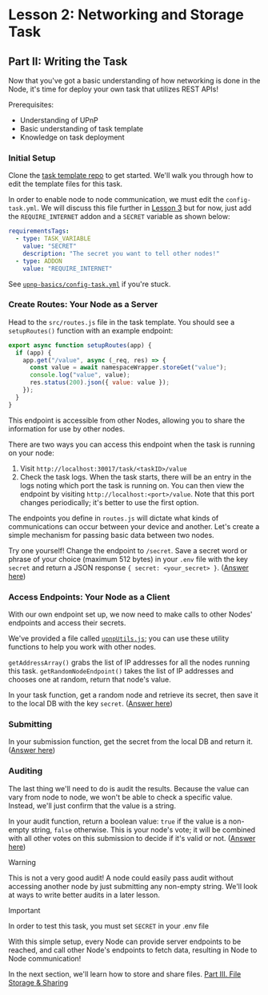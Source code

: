# Lesson 2: Networking and Storage Task

## Part II: Writing the Task

Now that you've got a basic understanding of how networking is done in the Node, it's time for deploy your own task that utilizes REST APIs!

Prerequisites:

- Understanding of UPnP
- Basic understanding of task template
- Knowledge on task deployment

### Initial Setup

Clone the [task template repo](https://github.com/koii-network/task-template) to get started. We'll walk you through how to edit the template files for this task.

In order to enable node to node communication, we must edit the `config-task.yml`. We will discuss this file further in [Lesson 3](../Lesson%203/README.md) but for now, just add the `REQUIRE_INTERNET` addon and a `SECRET` variable as shown below:

```yml
requirementsTags:
  - type: TASK_VARIABLE
    value: "SECRET"
    description: "The secret you want to tell other nodes!"
  - type: ADDON
    value: "REQUIRE_INTERNET"
```

See [`upnp-basics/config-task.yml`](./upnp-basics/config-task.yml) if you're stuck.

### Create Routes: Your Node as a Server

Head to the `src/routes.js` file in the task template. You should see a `setupRoutes()` function with an example endpoint:

```javascript
export async function setupRoutes(app) {
  if (app) {
    app.get("/value", async (_req, res) => {
      const value = await namespaceWrapper.storeGet("value");
      console.log("value", value);
      res.status(200).json({ value: value });
    });
  }
}
```

This endpoint is accessible from other Nodes, allowing you to share the information for use by other nodes.

There are two ways you can access this endpoint when the task is running on your node:

1. Visit `http://localhost:30017/task/<taskID>/value`
2. Check the task logs. When the task starts, there will be an entry in the logs noting which port the task is running on. You can then view the endpoint by visiting `http://localhost:<port>/value`. Note that this port changes periodically; it's better to use the first option.

The endpoints you define in `routes.js` will dictate what kinds of communications can occur between your device and another. Let's create a simple mechanism for passing basic data between two nodes.

Try one yourself! Change the endpoint to `/secret`. Save a secret word or phrase of your choice (maximum 512 bytes) in your `.env` file with the key `secret` and return a JSON response `{ secret: <your_secret> }`. ([Answer here](./upnp-basics/src/task/5-routes.js))

### Access Endpoints: Your Node as a Client

With our own endpoint set up, we now need to make calls to other Nodes' endpoints and access their secrets.

We've provided a file called [`upnpUtils.js`](./upnp-basics/src/task/upnpUtils.js); you can use these utility functions to help you work with other nodes.

`getAddressArray()` grabs the list of IP addresses for all the nodes running this task. `getRandomNodeEndpoint()` takes the list of IP addresses and chooses one at random, return that node's value.

In your task function, get a random node and retrieve its secret, then save it to the local DB with the key `secret`. ([Answer here](./upnp-basics/src/task/1-task.js))

### Submitting

In your submission function, get the secret from the local DB and return it. ([Answer here](./upnp-basics/src/task/2-submission.js))

### Auditing

The last thing we'll need to do is audit the results. Because the value can vary from node to node, we won't be able to check a specific value. Instead, we'll just confirm that the value is a string.

In your audit function, return a boolean value: `true` if the value is a non-empty string, `false` otherwise. This is your node's vote; it will be combined with all other votes on this submission to decide if it's valid or not. ([Answer here](./upnp-basics/src/task/3-audit.js))

> [!WARNING]
>
> This is not a very good audit! A node could easily pass audit without accessing another node by just submitting any non-empty string. We'll look at ways to write better audits in a later lesson.

> [!IMPORTANT]
> In order to test this task, you must set `SECRET` in your .env file

With this simple setup, every Node can provide server endpoints to be reached, and call other Node's endpoints to fetch data, resulting in Node to Node communication!

In the next section, we'll learn how to store and share files. [Part III. File Storage & Sharing](./PartIII.md)
